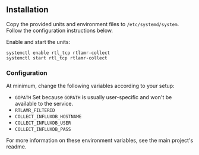 ## Installation
Copy the provided units and environment files to `/etc/systemd/system`. Follow the configuration instructions below.

Enable and start the units:
```
systemctl enable rtl_tcp rtlamr-collect
systemctl start rtl_tcp rtlamr-collect
```

### Configuration
At minimum, change the following variables according to your setup:

 * `GOPATH` Set because `GOPATH` is usually user-specific and won't be available to the service.
 * `RTLAMR_FILTERID`
 * `COLLECT_INFLUXDB_HOSTNAME`
 * `COLLECT_INFLUXDB_USER`
 * `COLLECT_INFLUXDB_PASS`

For more information on these environment variables, see the main project's readme.